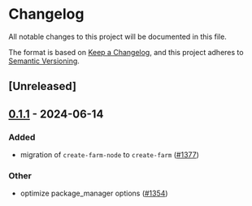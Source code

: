 # Changelog
All notable changes to this project will be documented in this file.

The format is based on [Keep a Changelog](https://keepachangelog.com/en/1.0.0/),
and this project adheres to [Semantic Versioning](https://semver.org/spec/v2.0.0.html).

## [Unreleased]

## [0.1.1](https://github.com/farm-fe/farm/compare/create-farm-v0.1.0...create-farm-v0.1.1) - 2024-06-14

### Added
- migration of `create-farm-node` to `create-farm` ([#1377](https://github.com/farm-fe/farm/pull/1377))

### Other
- optimize package_manager options ([#1354](https://github.com/farm-fe/farm/pull/1354))
